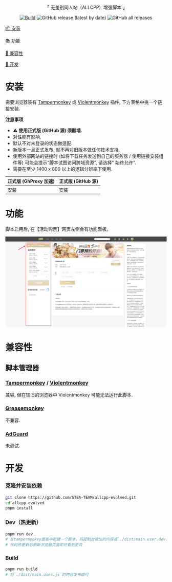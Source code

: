 <br/>
<div style="text-align: center;">

「 无差别同人站（ALLCPP）增强脚本 」

[![Build](https://github.com/STEA-TEAM/allcpp-evolved/actions/workflows/main.yaml/badge.svg?event=push)](https://github.com/STEA-TEAM/allcpp-evolved/actions/workflows/main.yaml) ![GitHub release (latest by date)](https://img.shields.io/github/v/release/STEA-TEAM/allcpp-evolved) ![GitHub all releases](https://img.shields.io/github/downloads/STEA-TEAM/allcpp-evolved/total)

</div>

[📦 安装](#安装)

[📚 功能](#功能)

[👻 兼容性](#兼容性)

[📝 开发](#开发)

# 安装

需要浏览器装有 [Tampermonkey](https://tampermonkey.net/) 或 [Violentmonkey](https://violentmonkey.github.io/) 插件,
下方表格中挑一个链接安装.

**注意事项**

- **⚠ 使用正式版 (GitHub 源) 须翻墙.**
- 对性能有影响.
- 默认不对未登录的状态做适配.
- 新版本一旦正式发布, 就不再对旧版本做任何技术支持.
- 使用外部网站的链接时 (如将下载任务发送到自己的服务器 / 使用链接安装组件等) 可能会提示"脚本试图访问跨域资源", 请选择"
  始终允许".
- 需要在至少 1400 x 800 以上的逻辑分辨率下使用.

| 正式版 (GhProxy 加速)                                                                                            | 正式版 (GitHub 源)                                                                          |
|-------------------------------------------------------------------------------------------------------------|-----------------------------------------------------------------------------------------|
| [安装](https://ghproxy.com/https://github.com/STEA-TEAM/allcpp-evolved/releases/latest/download/allcpp-evolved.user.js) | [安装](https://github.com/STEA-TEAM/allcpp-evolved/releases/latest/download/allcpp-evolved.user.js) |

# 功能

脚本启用后, 在【活动购票】网页左侧会有功能面板。

![side_panel](.github/assets/images/side_panel.jpg)

# 兼容性

## 脚本管理器

### [Tampermonkey](https://tampermonkey.net/) / [Violentmonkey](https://violentmonkey.github.io/)

兼容, 但在较旧的浏览器中 Violentmonkey 可能无法运行此脚本.

### [Greasemonkey](https://www.greasespot.net/)

不兼容.

### [AdGuard](https://adguard.com/zh_cn/adguard-windows/overview.html)

未测试.

# 开发

### 克隆并安装依赖

```bash
git clone https://github.com/STEA-TEAM/allcpp-evolved.git
cd allcpp-evolved
pnpm install
```

### Dev（热更新）

```bash
pnpm run dev
# 在tampermonkey面板中新建一个脚本，将控制台输出的内容或`./dist/main.user.dev.js`的内容复制进去保存
# 代码热更新后刷新浏览器页面即可看到更改
```

### Build

```bash
pnpm run build
# 将`./dist/main.user.js`的内容发布即可
```
